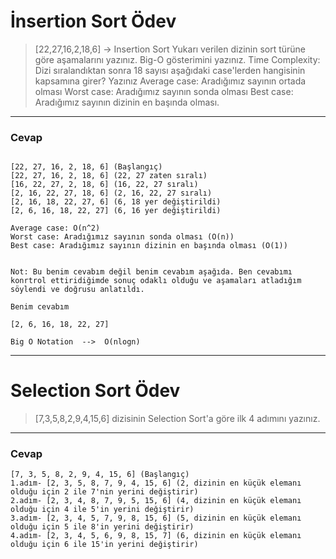 # İnsertion Sort Ödev

> [22,27,16,2,18,6] -> Insertion Sort
Yukarı verilen dizinin sort türüne göre aşamalarını yazınız.
Big-O gösterimini yazınız.
Time Complexity: Dizi sıralandıktan sonra 18 sayısı aşağıdaki case'lerden hangisinin kapsamına girer? Yazınız
Average case: Aradığımız sayının ortada olması
Worst case: Aradığımız sayının sonda olması
Best case: Aradığımız sayının dizinin en başında olması.

---

### Cevap

```

[22, 27, 16, 2, 18, 6] (Başlangıç)
[22, 27, 16, 2, 18, 6] (22, 27 zaten sıralı)
[16, 22, 27, 2, 18, 6] (16, 22, 27 sıralı)
[2, 16, 22, 27, 18, 6] (2, 16, 22, 27 sıralı)
[2, 16, 18, 22, 27, 6] (6, 18 yer değiştirildi)
[2, 6, 16, 18, 22, 27] (6, 16 yer değiştirildi)

Average case: O(n^2) 
Worst case: Aradığımız sayının sonda olması (O(n))
Best case: Aradığımız sayının dizinin en başında olması (O(1))


Not: Bu benim cevabım değil benim cevabım aşağıda. Ben cevabımı konrtrol ettiridiğimde sonuç odaklı olduğu ve aşamaları atladığım söylendi ve doğrusu anlatıldı.

```

```
Benim cevabım

[2, 6, 16, 18, 22, 27]

Big O Notation  -->  O(nlogn)

```
---
# Selection Sort Ödev

> [7,3,5,8,2,9,4,15,6] dizisinin Selection Sort'a göre ilk 4 adımını yazınız.
---
### Cevap

```
[7, 3, 5, 8, 2, 9, 4, 15, 6] (Başlangıç)
1.adım- [2, 3, 5, 8, 7, 9, 4, 15, 6] (2, dizinin en küçük elemanı olduğu için 2 ile 7'nin yerini değiştirir)
2.adım- [2, 3, 4, 8, 7, 9, 5, 15, 6] (4, dizinin en küçük elemanı olduğu için 4 ile 5'in yerini değiştirir)
3.adım- [2, 3, 4, 5, 7, 9, 8, 15, 6] (5, dizinin en küçük elemanı olduğu için 5 ile 8'in yerini değiştirir)
4.adım- [2, 3, 4, 5, 6, 9, 8, 15, 7] (6, dizinin en küçük elemanı olduğu için 6 ile 15'in yerini değiştirir)

```